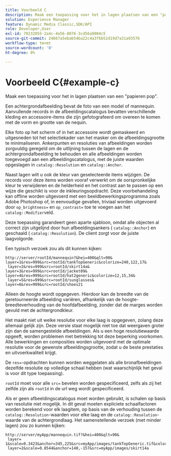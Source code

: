 ```yaml
---
title: Voorbeeld C
description: Maak een toepassing voor het in lagen plaatsen van een "papieren pop".
solution: Experience Manager
feature: Dynamic Media Classic,SDK/API
role: Developer,User
exl-id: 70232055-2a4c-4e56-8076-3cd56a9004c5
source-git-commit: 24667a5ebab54ba22c4a3f6b52d19d7a31a93576
workflow-type: tm+mt
source-wordcount: '0'
ht-degree: 0%

---
```


# Voorbeeld C{#example-c}

Maak een toepassing voor het in lagen plaatsen van een &quot;papieren pop&quot;.

Een achtergrondafbeelding bevat de foto van een model of mannequin. Aanvullende records in de afbeeldingscatalogus bevatten verschillende kleding en accessoire-items die zijn gefotografeerd om overeen te komen met de vorm en grootte van de nequin.

Elke foto op het scherm of in het accessoire wordt gemaskeerd en uitgesneden tot het selectiekader van het masker om de afbeeldingsgrootte te minimaliseren. Ankerpunten en resoluties van afbeeldingen worden zorgvuldig geregeld om de uitlijning tussen de lagen en de achtergrondafbeelding te behouden en alle afbeeldingen worden toegevoegd aan een afbeeldingscatalogus, met de juiste waarden opgeslagen in `catalog::Resolution` en `catalog::Anchor`.

Naast lagen wilt u ook de kleur van geselecteerde items wijzigen. De records voor deze items worden vooraf verwerkt om de oorspronkelijke kleur te verwijderen en de helderheid en het contrast aan te passen op een wijze die geschikt is voor de inkleuringsopdracht. Deze voorbehandeling kan offline worden uitgevoerd met een beeldbewerkingsprogramma zoals Adobe Photoshop of, in eenvoudige gevallen, triviaal worden uitgevoerd door `op_brightness=` en `op_contrast=` toe te voegen aan het `catalog::Modifier`veld.

Deze toepassing garandeert geen aparte sjabloon, omdat alle objecten al correct zijn uitgelijnd door hun afbeeldingsankers ( `catalog::Anchor`) en geschaald ( `catalog::Resolution`). De client zorgt voor de juiste laagvolgorde.

Een typisch verzoek zou als dit kunnen kijken:

```
http://server/rootId/mannequin?&hei=400&qlt=90&
layer=1&res=999&src=rootId/tankTopGeneric&colorize=240,122,17&
 layer=2&res=999&src=rootId/skirt14a&
layer=3&res=999&src=rootId/jacket09&
layer=4&res=999&src=rootId/hat2generic&colorize=12,15,34&
 layer=5&res=999&src=rootId/sunglasses&
layer=6&res=999&src=rootId/shoes21
```

Alleen de hoogte wordt opgegeven. Hierdoor kan de breedte van de geretourneerde afbeelding variëren, afhankelijk van de hoogte-breedteverhouding van de hoofdafbeelding, zonder dat de marges worden gevuld met de achtergrondkleur.

Het maakt niet uit welke resolutie voor elke laag is opgegeven, zolang deze allemaal gelijk zijn. Deze versie staat mogelijk niet toe dat weergaven groter zijn dan de samengestelde afbeeldingen. Als u een hoge resolutiewaarde opgeeft, worden problemen met betrekking tot deze beperking voorkomen. Alle bewerkingen en composities worden uitgevoerd met de optimale resolutie voor de gewenste afbeeldingsgrootte, zodat u de beste prestaties en uitvoerkwaliteit krijgt.

De `res=`-opdrachten kunnen worden weggelaten als alle bronafbeeldingen dezelfde resolutie op volledige schaal hebben (wat waarschijnlijk het geval is voor dit type toepassing).

`rootId` moet voor alle `src=` bevelen worden gespecificeerd, zelfs als zij het zelfde zijn als `rootId` in de url weg wordt gespecificeerd.

Als er geen afbeeldingscatalogus moet worden gebruikt, is schalen op basis van resolutie niet mogelijk. In dit geval moeten expliciete schaalfactoren worden berekend voor elk laagitem, op basis van de verhouding tussen de `catalog::Resolution`-waarden voor elke laag en de `catalog::Resolution`-waarde van de achtergrondlaag. Het samenstellende verzoek (met minder lagen) zou zo kunnen kijken:

```
http://server/myApp/mannequin.tif?&hei=400&qlt=90&
 layer= 1&scale=0.3423&anchor=345,225&src=myApp/images/tankTopGeneric.tif&colorize=240,122,17&
 layer=2&scale=0.8544&anchor=140,-157&src=myApp/images/skirt14a
```
